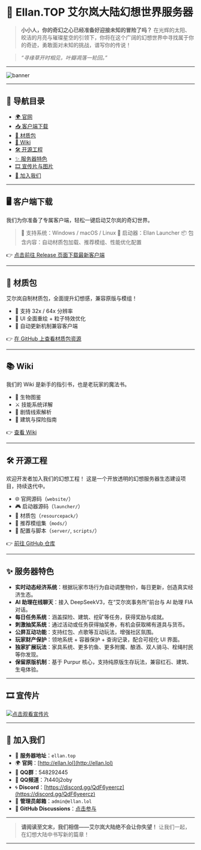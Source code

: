 # 🌌 Ellan.TOP 艾尔岚大陆幻想世界服务器

> **小小人，你的奇幻之心已经准备好迎接未知的冒险了吗？**
> 在光辉的太阳、皎洁的月亮与璀璨星空的引领下，你将在这个广阔的幻想世界中寻找属于你的奇迹，勇敢面对未知的挑战，谱写你的传说！

> *“寻缘草开时相见，叶瓣凋落一轮回。”*

---

![banner](https://ellan.lol/banner.jpg)

---

## 🧭 导航目录

* [🌍 官网](http://ellan.lol)
* [📥 客户端下载](#客户端下载)
* [🎨 材质包](#材质包)
* [🧠 Wiki](#wiki)
* [🛠 开源工程](#开源工程)
* [✨ 服务器特色](#服务器特色)
* [🎞️ 宣传片与图片](#宣传片与图片)
* [🤝 加入我们](#加入我们)

---

## 🖥 客户端下载

我们为你准备了专属客户端，轻松一键启动艾尔岚的奇幻世界。

> 🧩 支持系统：Windows / macOS / Linux
> 🚀 启动器：Ellan Launcher
> 📦 包含内容：自动材质包加载、推荐模组、性能优化配置

👉 [点击前往 Release 页面下载最新客户端](https://github.com/hahaTT0902/Ellan.top/releases)

---

## 🎨 材质包

艾尔岚自制材质包，全面提升幻想感，兼容原版与模组！

* 💎 支持 32x / 64x 分辨率
* 🌈 UI 全面重绘 + 粒子特效优化
* 🔄 自动更新机制兼容客户端

👉 [在 GitHub 上查看材质包资源](https://github.com/hahaTT0902/Ellan.top/tree/main/resourcepack)

---

## 📚 Wiki

我们的 Wiki 是新手的指引书，也是老玩家的魔法书。

* 🐉 生物图鉴
* ⚔️ 技能系统详解
* 📖 剧情线索解析
* 🏰 建筑与探险指南

👉 [查看 Wiki](https://github.com/hahaTT0902/Ellan.top/wiki)

---

## 🛠 开源工程

欢迎开发者加入我们的幻想工程！
这是一个开放透明的幻想服务器生态建设项目，持续迭代中。

* 🌐 官网源码（`website/`）
* 🎮 启动器源码（`launcher/`）
* 🎨 材质包（`resourcepack/`）
* 🧩 推荐模组集（`mods/`）
* 📄 配置与脚本（`server/`, `scripts/`）

👉 [前往 GitHub 仓库](https://github.com/hahaTT0902/Ellan.top)

---

## ✨ 服务器特色

* **实时动态经济系统**：根据玩家市场行为自动调整物价，每日更新，创造真实经济生态。
* **AI 助理在线聊天**：接入 DeepSeekV3，在“艾尔岚事务所”前台与 AI 助理 FIA 对话。
* **每日任务系统**：涵盖探险、建筑、挖矿等任务，获得奖励与成就。
* **刺激抽奖系统**：通过活动或任务获得抽奖券，有机会获取稀有道具与货币。
* **公屏互动功能**：支持红包、点歌等互动玩法，增强社区氛围。
* **玩家财产保护**：领地系统 + 容器保护 + 查询记录，配合可视化 UI 界面。
* **独家扩展玩法**：家具系统、更多钓鱼、更多附魔、酿酒、双人骑马、栓绳村民等你发现。
* **保留原版机制**：基于 Purpur 核心，支持纯原版生存玩法，兼容红石、建筑、生电体验。

---

## 🎞️ 宣传片

[![点击观看宣传片](https://i0.hdslb.com/bfs/archive/2fdd9aa1f8ecf9f2fcd0cf1c8ad9e4355ecedc5d.jpg)](https://www.bilibili.com/video/BV1LbgTeYEUP)

---

## 🤝 加入我们

* 👑 **服务器地址**：`ellan.top`
* 🌍 **官网**：[http://ellan.lol](http://ellan.lol)
* 💬 **QQ群**：548292445
* 🔗 **QQ频道**：7t440j2oby
* 🌀 **Discord**：[https://discord.gg/QdF6yeercz](https://discord.gg/QdF6yeercz)
* 📮 **管理员邮箱**：`admin@ellan.lol`
* 📣 **GitHub Discussions**：[点击参与](https://github.com/hahaTT0902/Ellan.top/discussions)

---

> **请阅读至文末，我们相信——艾尔岚大陆绝不会让你失望！**
> 让我们一起，在幻想大陆中书写新的篇章！

---
